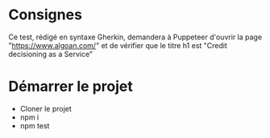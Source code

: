 # Consignes

Ce test, rédigé en syntaxe Gherkin, demandera à Puppeteer d'ouvrir la page "https://www.algoan.com/" et de vérifier que le titre h1 est "Credit decisioning as a Service"

# Démarrer le projet

- Cloner le projet
- npm i
- npm test
